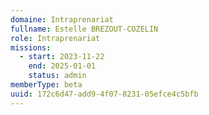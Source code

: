 ```yaml
---
domaine: Intraprenariat
fullname: Estelle BREZOUT-COZELIN
role: Intraprenariat
missions:
  - start: 2023-11-22
    end: 2025-01-01
    status: admin
memberType: beta
uuid: 172c6d47-add9-4f07-8231-05efce4c5bfb
---
```

